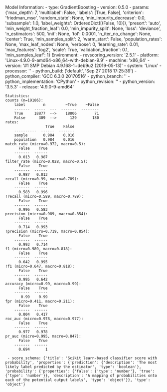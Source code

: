 Model Information:
	 - type: GradientBoosting
	 - version: 0.5.0
	 - params: {'max_depth': 7, 'multilabel': False, 'labels': [True, False], 'criterion': 'friedman_mse', 'random_state': None, 'min_impurity_decrease': 0.0, 'subsample': 1.0, 'label_weights': OrderedDict([(False, 10)]), 'presort': 'auto', 'min_weight_fraction_leaf': 0.0, 'min_impurity_split': None, 'loss': 'deviance', 'n_estimators': 500, 'init': None, 'tol': 0.0001, 'n_iter_no_change': None, 'center': True, 'min_samples_split': 2, 'warm_start': False, 'population_rates': None, 'max_leaf_nodes': None, 'verbose': 0, 'learning_rate': 0.01, 'max_features': 'log2', 'scale': True, 'validation_fraction': 0.1, 'min_samples_leaf': 1}
	Environment:
	 - revscoring_version: '2.5.1'
	 - platform: 'Linux-4.9.0-9-amd64-x86_64-with-debian-9.9'
	 - machine: 'x86_64'
	 - version: '#1 SMP Debian 4.9.168-1+deb9u2 (2019-05-13)'
	 - system: 'Linux'
	 - processor: ''
	 - python_build: ('default', 'Sep 27 2018 17:25:39')
	 - python_compiler: 'GCC 6.3.0 20170516'
	 - python_branch: ''
	 - python_implementation: 'CPython'
	 - python_revision: ''
	 - python_version: '3.5.3'
	 - release: '4.9.0-9-amd64'
	
	Statistics:
	counts (n=19186):
		label        n         ~True    ~False
		-------  -----  ---  -------  --------
		True     18877  -->    18806        71
		False      309  -->      129       180
	rates:
		              True    False
		----------  ------  -------
		sample       0.984    0.016
		population   0.984    0.016
	match_rate (micro=0.972, macro=0.5):
		  False    True
		-------  ------
		  0.013   0.987
	filter_rate (micro=0.028, macro=0.5):
		  False    True
		-------  ------
		  0.987   0.013
	recall (micro=0.99, macro=0.789):
		  False    True
		-------  ------
		  0.583   0.996
	!recall (micro=0.589, macro=0.789):
		  False    True
		-------  ------
		  0.996   0.583
	precision (micro=0.989, macro=0.854):
		  False    True
		-------  ------
		  0.714   0.993
	!precision (micro=0.719, macro=0.854):
		  False    True
		-------  ------
		  0.993   0.714
	f1 (micro=0.989, macro=0.818):
		  False    True
		-------  ------
		  0.642   0.995
	!f1 (micro=0.647, macro=0.818):
		  False    True
		-------  ------
		  0.995   0.642
	accuracy (micro=0.99, macro=0.99):
		  False    True
		-------  ------
		   0.99    0.99
	fpr (micro=0.411, macro=0.211):
		  False    True
		-------  ------
		  0.004   0.417
	roc_auc (micro=0.978, macro=0.977):
		  False    True
		-------  ------
		  0.977   0.978
	pr_auc (micro=0.995, macro=0.847):
		  False    True
		-------  ------
		  0.694       1
	
	 - score_schema: {'title': 'Scikit learn-based classifier score with probability', 'properties': {'prediction': {'description': 'The most likely label predicted by the estimator', 'type': 'boolean'}, 'probability': {'properties': {'false': {'type': 'number'}, 'true': {'type': 'number'}}, 'description': 'A mapping of probabilities onto each of the potential output labels', 'type': 'object'}}, 'type': 'object'}

